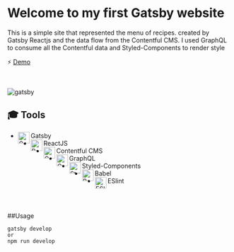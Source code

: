 
  # Welcome to my first Gatsby website
   This is a simple site that represented the menu of recipes. created by Gatsby Reactjs and the data flow from the Contentful CMS. I used GraphQL to consume all the Contentful data and Styled-Components to render style

⚡ [Demo](https://gatsby-simple-website.netlify.app/)

<br/>

![gatsby](https://user-images.githubusercontent.com/53225954/125204439-aa3f5a00-e27d-11eb-91b8-6f081b533a83.jpg)


## 🎓 Tools 
* Gatsby <img align="left" alt="Gatsby" hover="Gatsby" width="26px" src="https://user-images.githubusercontent.com/53225954/106741689-52405f80-661c-11eb-8304-6408a057944a.png" /> 
* ReactJS <img align="left" alt="ReactJS" hover="ReactJS" width="26px" src="https://user-images.githubusercontent.com/53225954/125204423-909e1280-e27d-11eb-88cd-3e3bca1f2103.png" />
* Contentful CMS <img align="left" alt="Contentful" hover="Contentful" width="26px" src="https://user-images.githubusercontent.com/53225954/106741683-4fde0580-661c-11eb-9254-42574ed18def.jpg" />
* GraphQL <img align="left" alt="GraphQL" hover="GraphQL" width="26px" src="https://user-images.githubusercontent.com/53225954/107755891-b1405b80-6d23-11eb-815d-8d046b993281.png" />
* Styled-Components <img align="left" alt="Styled-components" hover="Styled-components" width="26px" src="https://user-images.githubusercontent.com/53225954/106741691-52405f80-661c-11eb-90f6-85333ec484cc.png" />
* Babel <img align="left" alt="Babel" hover="Babel" width="26px" src="https://user-images.githubusercontent.com/53225954/125204052-90047c80-e27b-11eb-827a-e49e83a2d5ea.png" />
* ESlint <img align="left" alt="ESlint" hover="ESlint" width="26px" src="https://user-images.githubusercontent.com/53225954/125204056-92ff6d00-e27b-11eb-9c03-f124cebaa1f8.png" />
 
   

<br/>
<br/>

##Usage

```
gatsby develop
or 
npm run develop
```
  
<br/>
<br/>

